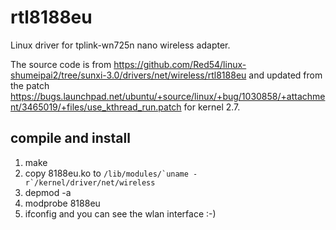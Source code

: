 # rtl8188eu

Linux driver for tplink-wn725n nano wireless adapter.

The source code is from https://github.com/Red54/linux-shumeipai2/tree/sunxi-3.0/drivers/net/wireless/rtl8188eu and updated from the patch https://bugs.launchpad.net/ubuntu/+source/linux/+bug/1030858/+attachment/3465019/+files/use_kthread_run.patch for kernel 2.7.

## compile and install

1. make
2. copy 8188eu.ko to ``/lib/modules/`uname -r`/kernel/driver/net/wireless``
3. depmod -a
4. modprobe 8188eu
5. ifconfig and you can see the wlan interface :-)